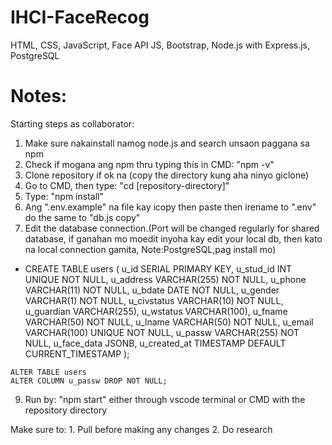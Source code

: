 # IHCI-FaceRecog

HTML, CSS, JavaScript, Face API JS, Bootstrap,
Node.js with Express.js, PostgreSQL


# Notes:
Starting steps as collaborator:
 1. Make sure nakainstall namog node.js and search unsaon paggana sa npm
 2. Check if mogana ang npm thru typing this in CMD: "npm -v"
 3. Clone repository if ok na (copy the directory kung aha ninyo giclone)
 4. Go to CMD, then type: "cd [repository-directory]"
 5. Type: "npm install"
 6. Ang ".env.example" na file kay icopy then paste then irename to ".env" do the same to "db.js copy"
 7. Edit the database connection.(Port will be changed regularly for shared database, if ganahan mo moedit inyoha kay edit your local db, then kato na local connection gamita, Note:PostgreSQL,pag install mo)
  -  CREATE TABLE users (
        u_id SERIAL PRIMARY KEY,
        u_stud_id INT UNIQUE NOT NULL,
        u_address VARCHAR(255) NOT NULL,
        u_phone VARCHAR(11) NOT NULL,
        u_bdate DATE NOT NULL,
        u_gender VARCHAR(1) NOT NULL,
        u_civstatus VARCHAR(10) NOT NULL,
        u_guardian VARCHAR(255),
        u_wstatus VARCHAR(100),
        u_fname VARCHAR(50) NOT NULL,
        u_lname VARCHAR(50) NOT NULL,
        u_email VARCHAR(100) UNIQUE NOT NULL,
        u_passw VARCHAR(255) NOT NULL,
        u_face_data JSONB,
        u_created_at TIMESTAMP DEFAULT CURRENT_TIMESTAMP
    );

    ALTER TABLE users
    ALTER COLUMN u_passw DROP NOT NULL;

 9. Run by: "npm start" either through vscode terminal or CMD with the repository directory

Make sure to:
    1. Pull before making any changes
    2. Do research
